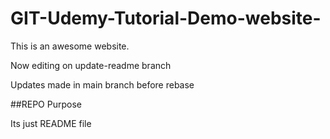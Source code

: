 # GIT-Udemy-Tutorial-Demo-website-

This is an awesome website.

Now editing on update-readme branch

Updates made in main branch before rebase


##REPO Purpose

Its just README file
